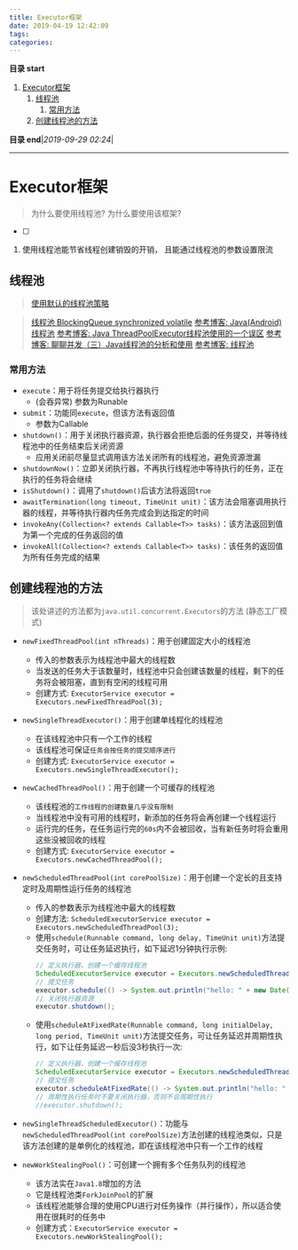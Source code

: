 ```yaml
---
title: Executor框架
date: 2019-04-19 12:42:09
tags: 
categories: 
---
```


**目录 start**
 
1. [Executor框架](#executor框架)
    1. [线程池](#线程池)
        1. [常用方法](#常用方法)
    1. [创建线程池的方法](#创建线程池的方法)

**目录 end**|_2019-09-29 02:24_|
****************************************
# Executor框架
> 为什么要使用线程池? 为什么要使用该框架?

- [ ]  

1. 使用线程池能节省线程创建销毁的开销， 且能通过线程池的参数设置限流

## 线程池
> [使用默认的线程池策略](https://github.com/Kuangcp/JavaBase/blob/thread/src/main/java/com/github/kuangcp/UseThreadPool.java)

> [线程池 BlockingQueue synchronized volatile](https://segmentfault.com/a/1190000012916473)
> [参考博客: Java(Android)线程池](http://www.trinea.cn/android/java-android-thread-pool/)
> [参考博客: Java ThreadPoolExecutor线程池使用的一个误区](http://codefine.site/2941.html)
> [参考博客: 聊聊并发（三）Java线程池的分析和使用](http://ifeve.com/java-threadpool/)
> [参考博客: 线程池](http://ifeve.com/thread-pools/)


### 常用方法

- `execute`：用于将任务提交给执行器执行
    - (会吞异常) 参数为Runable
- `submit`：功能同`execute`，但该方法有返回值 
    - 参数为Callable
- `shutdown()`：用于关闭执行器资源，执行器会拒绝后面的任务提交，并等待线程池中的任务结束后关闭资源
    - 应用关闭前尽量显式调用该方法关闭所有的线程池，避免资源泄漏
- `shutdownNow()`：立即关闭执行器，不再执行线程池中等待执行的任务，正在执行的任务将会继续
- `isShutdown()`：调用了`shutdown()`后该方法将返回`true`
- `awaitTermination(long timeout, TimeUnit unit)`：该方法会阻塞调用执行器的线程，并等待执行器内任务完成会到达指定的时间
- `invokeAny(Collection<? extends Callable<T>> tasks)`：该方法返回到值为第一个完成的任务返回的值
- `invokeAll(Collection<? extends Callable<T>> tasks)`：该任务的返回值为所有任务完成的结果

## 创建线程池的方法
> 该处讲述的方法都为`java.util.concurrent.Executors`的方法 (静态工厂模式)

- `newFixedThreadPool(int nThreads)`：用于创建固定大小的线程池
    - 传入的参数表示为线程池中最大的线程数
    - 当发送的任务大于该数量时，线程池中只会创建该数量的线程，剩下的任务将会被阻塞，直到有空闲的线程可用
    - 创建方式: `ExecutorService executor = Executors.newFixedThreadPool(3);`

- `newSingleThreadExecutor()`：用于创建单线程化的线程池
    - 在该线程池中只有一个工作的线程
    - 该线程池可保证`任务会按任务的提交顺序进行`
    - 创建方式: `ExecutorService executor = Executors.newSingleThreadExecutor();`

- `newCachedThreadPool()`：用于创建一个可缓存的线程池
    - 该线程池的`工作线程的创建数量几乎没有限制`
    - 当线程池中没有可用的线程时，新添加的任务将会再创建一个线程运行
    - 运行完的任务，在任务运行完的`60s`内不会被回收，当有新任务时将会重用这些没被回收的线程
    - 创建方式: `ExecutorService executor = Executors.newCachedThreadPool();`

- `newScheduledThreadPool(int corePoolSize)`：用于创建一个定长的且支持定时及周期性运行任务的线程池
    - 传入的参数表示为线程池中最大的线程数
    - 创建方法: `ScheduledExecutorService executor = Executors.newScheduledThreadPool(3);`
    - 使用`schedule(Runnable command, long delay, TimeUnit unit)`方法提交任务时，可让任务延迟执行，如下延迟1分钟执行示例: 
        ```java
        // 定义执行器，创建一个缓存线程池
        ScheduledExecutorService executor = Executors.newScheduledThreadPool(3);
        // 提交任务
        executor.schedule(() -> System.out.println("hello: " + new Date()), 1, TimeUnit.SECONDS);
        // 关闭执行器资源
        executor.shutdown();
        ```
    - 使用`scheduleAtFixedRate(Runnable command, long initialDelay, long period, TimeUnit unit)`方法提交任务，可让任务延迟并周期性执行，如下让任务延迟一秒后没3秒执行一次:
        ```java
        // 定义执行器，创建一个缓存线程池
        ScheduledExecutorService executor = Executors.newScheduledThreadPool(3);
        // 提交任务
        executor.scheduleAtFixedRate(() -> System.out.println("hello: " + new Date()), 1, 3, TimeUnit.SECONDS);
        // 周期性执行任务时不要关闭执行器，否则不会周期性执行
        //executor.shutdown();
        ```

- `newSingleThreadScheduledExecutor()`：功能与`newScheduledThreadPool(int corePoolSize)`方法创建的线程池类似，只是该方法创建的是单例化的线程池，即在该线程池中只有一个工作的线程

- `newWorkStealingPool()`：可创建一个拥有多个任务队列的线程池
    - 该方法实在`Java1.8`增加的方法
    - 它是线程池类`ForkJoinPool`的扩展
    - 该线程池能够合理的使用CPU进行对任务操作（并行操作），所以适合使用在很耗时的任务中
    - 创建方式：`ExecutorService executor = Executors.newWorkStealingPool();`

